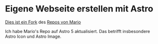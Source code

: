 # Eigene Webseite erstellen mit Astro

[Dies ist ein Fork](https://github.com/Lego2012/eigene-website-erstellen-2023.git) des [Repos von Mario](https://github.com/ProgrammierenM/eigene-website-erstellen-2023.git)

Ich habe Mario's Repo auf Astro 5 aktualisiert. Das betrifft insbesondere Astro Icon und Astro Image.

